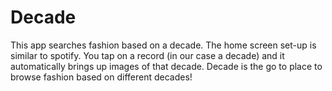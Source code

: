 # Decade
This app searches fashion based on a decade. The home screen set-up is similar to spotify. You tap on a record (in our case a decade) and it automatically brings up images of that decade. Decade is the go to place to browse fashion based on different decades! 


